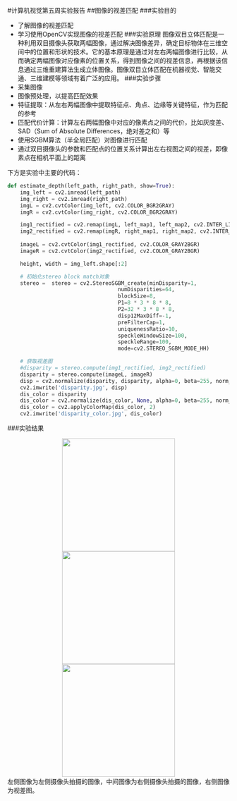 #计算机视觉第五周实验报告
##图像的视差匹配
###实验目的
- 了解图像的视差匹配
- 学习使用OpenCV实现图像的视差匹配
###实验原理
图像双目立体匹配是一种利用双目摄像头获取两幅图像，通过解决图像差异，确定目标物体在三维空间中的位置和形状的技术。它的基本原理是通过对左右两幅图像进行比较，从而确定两幅图像对应像素的位置关系，得到图像之间的视差信息，再根据该信息通过三维重建算法生成立体图像。图像双目立体匹配在机器视觉、智能交通、三维建模等领域有着广泛的应用。
###实验步骤
- 采集图像
- 图像预处理，以提高匹配效果
- 特征提取：从左右两幅图像中提取特征点、角点、边缘等关键特征，作为匹配的参考
- 匹配代价计算：计算左右两幅图像中对应的像素点之间的代价，比如灰度差、SAD（Sum of Absolute Differences，绝对差之和）等
- 使用SGBM算法（半全局匹配）对图像进行匹配
- 通过双目摄像头的参数和匹配点的位置关系计算出左右视图之间的视差，即像素点在相机平面上的距离

下方是实验中主要的代码：
```python
def estimate_depth(left_path, right_path, show=True):
    img_left = cv2.imread(left_path)
    img_right = cv2.imread(right_path)
    imgL = cv2.cvtColor(img_left, cv2.COLOR_BGR2GRAY)
    imgR = cv2.cvtColor(img_right, cv2.COLOR_BGR2GRAY)

    img1_rectified = cv2.remap(imgL, left_map1, left_map2, cv2.INTER_LINEAR)
    img2_rectified = cv2.remap(imgR, right_map1, right_map2, cv2.INTER_LINEAR)
    
    imageL = cv2.cvtColor(img1_rectified, cv2.COLOR_GRAY2BGR)
    imageR = cv2.cvtColor(img2_rectified, cv2.COLOR_GRAY2BGR)

    height, width = img_left.shape[:2]

    # 初始化stereo block match对象
    stereo =  stereo = cv2.StereoSGBM_create(minDisparity=1,
                                   numDisparities=64,
                                   blockSize=8,
                                   P1=8 * 3 * 8 * 8,
                                   P2=32 * 3 * 8 * 8,
                                   disp12MaxDiff=-1,
                                   preFilterCap=1,
                                   uniquenessRatio=10,
                                   speckleWindowSize=100,
                                   speckleRange=100,
                                   mode=cv2.STEREO_SGBM_MODE_HH)

    # 获取视差图
    #disparity = stereo.compute(img1_rectified, img2_rectified)
    disparity = stereo.compute(imageL, imageR)
    disp = cv2.normalize(disparity, disparity, alpha=0, beta=255, norm_type=cv2.NORM_MINMAX, dtype=cv2.CV_8U)
    cv2.imwrite('disparity.jpg', disp)
    dis_color = disparity
    dis_color = cv2.normalize(dis_color, None, alpha=0, beta=255, norm_type=cv2.NORM_MINMAX, dtype=cv2.CV_8U)
    dis_color = cv2.applyColorMap(dis_color, 2)
    cv2.imwrite('disparity_color.jpg', dis_color)
```
###实验结果
<div align="center"> 
<img src="C:\\Users\\14394\\Desktop\\test\\week5\\left01.jpg" width = 256 height = 256 /> 
<img src="C:\\Users\\14394\\Desktop\\test\\week5\\right01.jpg" width = 256 height = 256 /> 
<img src="C:\\Users\\14394\\Desktop\\test\\week5\\disparity.jpg" width = 256 height = 256 /> 
</div>
左侧图像为左侧摄像头拍摄的图像，中间图像为右侧摄像头拍摄的图像，右侧图像为视差图。